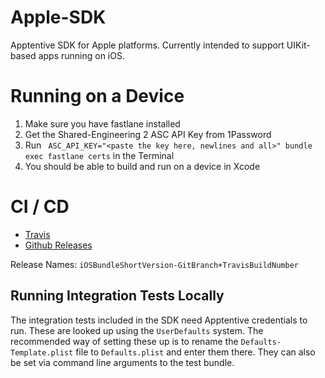 # Apple-SDK

Apptentive SDK for Apple platforms. Currently intended to support UIKit-based apps running on iOS. 

# Running on a Device

1. Make sure you have fastlane installed
2. Get the Shared-Engineering 2 ASC API Key from 1Password
3. Run ```
ASC_API_KEY="<paste the key here, newlines and all>" bundle exec fastlane certs``` in the Terminal
4. You should be able to build and run on a device in Xcode

# CI / CD

* [Travis](https://travis-ci.com/github/apptentive/apple-sdk)
* [Github Releases](https://github.com/apptentive/apple-sdk/releases)

Release Names: `iOSBundleShortVersion-GitBranch+TravisBuildNumber`

## Running Integration Tests Locally

The integration tests included in the SDK need Apptentive credentials to run. These are looked up using the `UserDefaults` system. The recommended way of setting these up is to rename the `Defaults-Template.plist` file to `Defaults.plist` and enter them there. They can also be set via command line arguments to the test bundle.
